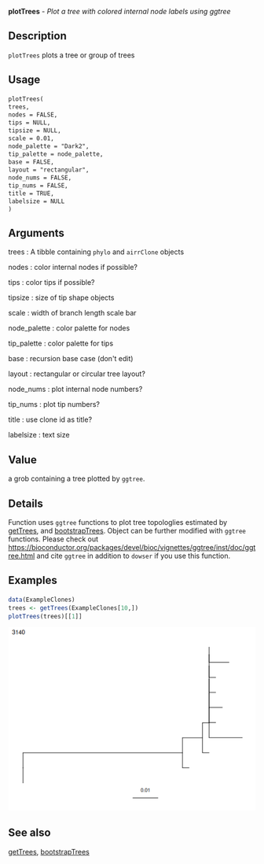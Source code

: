 **plotTrees** - *Plot a tree with colored internal node labels using ggtree*

Description
--------------------

`plotTrees` plots a tree or group of trees


Usage
--------------------
```
plotTrees(
trees,
nodes = FALSE,
tips = NULL,
tipsize = NULL,
scale = 0.01,
node_palette = "Dark2",
tip_palette = node_palette,
base = FALSE,
layout = "rectangular",
node_nums = FALSE,
tip_nums = FALSE,
title = TRUE,
labelsize = NULL
)
```

Arguments
-------------------

trees
:   A tibble containing `phylo` and `airrClone`
objects

nodes
:   color internal nodes if possible?

tips
:   color tips if possible?

tipsize
:   size of tip shape objects

scale
:   width of branch length scale bar

node_palette
:   color palette for nodes

tip_palette
:   color palette for tips

base
:   recursion base case (don't edit)

layout
:   rectangular or circular tree layout?

node_nums
:   plot internal node numbers?

tip_nums
:   plot tip numbers?

title
:   use clone id as title?

labelsize
:   text size




Value
-------------------

a grob containing a tree plotted by `ggtree`.


Details
-------------------

Function uses `ggtree` functions to plot tree topologlies estimated by 
[getTrees](getTrees.md), and [bootstrapTrees](bootstrapTrees.md). Object can be further modified with 
`ggtree` functions. Please check out 
https://bioconductor.org/packages/devel/bioc/vignettes/ggtree/inst/doc/ggtree.html and
cite `ggtree` in addition to `dowser` if you use this function.



Examples
-------------------

```R
data(ExampleClones)
trees <- getTrees(ExampleClones[10,])
plotTrees(trees)[[1]]
```

![2](plotTrees-2.png)


See also
-------------------

[getTrees](getTrees.md), [bootstrapTrees](bootstrapTrees.md)






